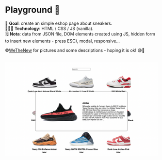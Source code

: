 # Playground 👟

🎯 **Goal**: create an simple eshop page about sneakers.  
👨🏻‍💻 **Technology**: HTML / CSS / JS (vanilla).  
🗒 **Nota**: data from JSON file, DOM elements created using JS, hidden form to insert new elements - press ESC), modal, responsive...

©[WeTheNew](https://wethenew.com/) for pictures and some descriptions - hoping it is ok! 😅🙏</br></br>

![](assets/screenshot_page.png)
